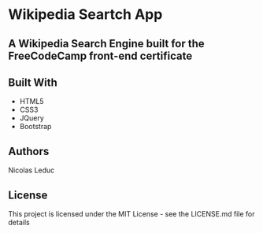 # Wikipedia Seartch App
## A Wikipedia Search Engine built for the FreeCodeCamp front-end certificate

## Built With
* HTML5
* CSS3
* JQuery
* Bootstrap

## Authors
Nicolas Leduc

## License
This project is licensed under the MIT License - see the LICENSE.md file for details

